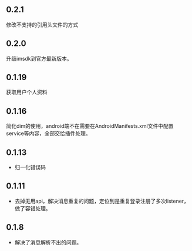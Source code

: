 ## 0.2.1
修改不支持的引用头文件的方式

## 0.2.0
升级imsdk到官方最新版本。

## 0.1.19
获取用户个人资料

## 0.1.16
简化dim的使用，android端不在需要在AndroidManifests.xml文件中配置service等内容，全部交给插件处理。

## 0.1.13

* 归一化错误码

## 0.1.11

* 去掉无用api，解决消息重复的问题，定位到是重复登录注册了多次listener，做了容错处理。

## 0.1.8

* 解决了消息解析不出的问题。